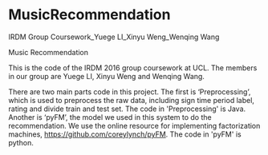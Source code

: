 # MusicRecommendation
IRDM Group Coursework_Yuege LI_Xinyu Weng_Wenqing Wang

Music Recommendation

This is the code of the IRDM 2016 group coursework at UCL. The members in our group are Yuege LI, Xinyu Weng and Wenqing Wang.

There are two main parts code in this project. The first is ‘Preprocessing’, which is used to preprocess the raw data, including sign time period label, rating and divide train and test set. The code in 'Preprocessing' is Java. Another is ‘pyFM’, the model we used in this system to do the recommendation. We use the online resource for implementing factorization machines, https://github.com/coreylynch/pyFM. The code in 'pyFM' is python.




